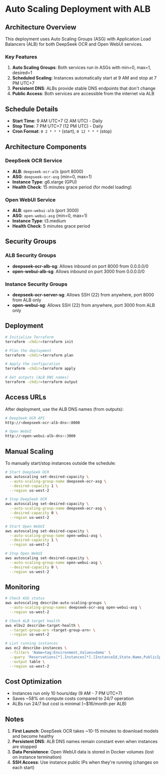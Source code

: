 # Auto Scaling Deployment with ALB

## Architecture Overview

This deployment uses Auto Scaling Groups (ASG) with Application Load Balancers (ALB) for both DeepSeek OCR and Open WebUI services.

### Key Features

1. **Auto Scaling Groups**: Both services run in ASGs with min=0, max=1, desired=1
2. **Scheduled Scaling**: Instances automatically start at 9 AM and stop at 7 PM UTC+7
3. **Persistent DNS**: ALBs provide stable DNS endpoints that don't change
4. **Public Access**: Both services are accessible from the internet via ALB

## Schedule Details

- **Start Time**: 9 AM UTC+7 (2 AM UTC) - Daily
- **Stop Time**: 7 PM UTC+7 (12 PM UTC) - Daily
- **Cron Format**: `0 2 * * *` (start), `0 12 * * *` (stop)

## Architecture Components

### DeepSeek OCR Service
- **ALB**: `deepseek-ocr-alb` (port 8000)
- **ASG**: `deepseek-ocr-asg` (min=0, max=1)
- **Instance Type**: g6.xlarge (GPU)
- **Health Check**: 15 minutes grace period (for model loading)

### Open WebUI Service
- **ALB**: `open-webui-alb` (port 3000)
- **ASG**: `open-webui-asg` (min=0, max=1)
- **Instance Type**: t3.medium
- **Health Check**: 5 minutes grace period

## Security Groups

### ALB Security Groups
- **deepseek-ocr-alb-sg**: Allows inbound on port 8000 from 0.0.0.0/0
- **open-webui-alb-sg**: Allows inbound on port 3000 from 0.0.0.0/0

### Instance Security Groups
- **deepseek-ocr-server-sg**: Allows SSH (22) from anywhere, port 8000 from ALB only
- **open-webui-sg**: Allows SSH (22) from anywhere, port 3000 from ALB only

## Deployment

```bash
# Initialize Terraform
terraform -chdir=terraform init

# Plan the deployment
terraform -chdir=terraform plan

# Apply the configuration
terraform -chdir=terraform apply

# Get outputs (ALB DNS names)
terraform -chdir=terraform output
```

## Access URLs

After deployment, use the ALB DNS names (from outputs):

```bash
# DeepSeek OCR API
http://<deepseek-ocr-alb-dns>:8000

# Open WebUI
http://<open-webui-alb-dns>:3000
```

## Manual Scaling

To manually start/stop instances outside the schedule:

```bash
# Start DeepSeek OCR
aws autoscaling set-desired-capacity \
  --auto-scaling-group-name deepseek-ocr-asg \
  --desired-capacity 1 \
  --region us-west-2

# Stop DeepSeek OCR
aws autoscaling set-desired-capacity \
  --auto-scaling-group-name deepseek-ocr-asg \
  --desired-capacity 0 \
  --region us-west-2

# Start Open WebUI
aws autoscaling set-desired-capacity \
  --auto-scaling-group-name open-webui-asg \
  --desired-capacity 1 \
  --region us-west-2

# Stop Open WebUI
aws autoscaling set-desired-capacity \
  --auto-scaling-group-name open-webui-asg \
  --desired-capacity 0 \
  --region us-west-2
```

## Monitoring

```bash
# Check ASG status
aws autoscaling describe-auto-scaling-groups \
  --auto-scaling-group-names deepseek-ocr-asg open-webui-asg \
  --region us-west-2

# Check ALB target health
aws elbv2 describe-target-health \
  --target-group-arn <target-group-arn> \
  --region us-west-2

# List running instances
aws ec2 describe-instances \
  --filters 'Name=tag:Environment,Values=demo' \
  --query 'Reservations[*].Instances[*].[InstanceId,State.Name,PublicIpAddress,Tags[?Key==`Name`].Value|[0]]' \
  --output table \
  --region us-west-2
```

## Cost Optimization

- Instances run only 10 hours/day (9 AM - 7 PM UTC+7)
- Saves ~58% on compute costs compared to 24/7 operation
- ALBs run 24/7 but cost is minimal (~$16/month per ALB)

## Notes

1. **First Launch**: DeepSeek OCR takes ~10-15 minutes to download models and become healthy
2. **Persistent DNS**: ALB DNS names remain constant even when instances are stopped
3. **Data Persistence**: Open WebUI data is stored in Docker volumes (lost on instance termination)
4. **SSH Access**: Use instance public IPs when they're running (changes on each start)
